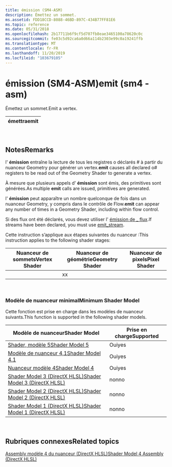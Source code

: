 ```yaml
---
title: émission (SM4-ASM)
description: Émettez un sommet.
ms.assetid: FDD18CCD-8088-46BD-897C-434B77FF81E6
ms.topic: reference
ms.date: 05/31/2018
ms.openlocfilehash: 2b17711b6f9cf5d707fb8eae3465100a78620c0c
ms.sourcegitcommit: fe03c5d92ca6a0d66a114b2303e99c0a19241ffb
ms.translationtype: MT
ms.contentlocale: fr-FR
ms.lasthandoff: 11/20/2019
ms.locfileid: "103679105"
---
```

# <a name="emit-sm4---asm"></a><span data-ttu-id="71af9-103">émission (SM4-ASM)</span><span class="sxs-lookup"><span data-stu-id="71af9-103">emit (sm4 - asm)</span></span>

<span data-ttu-id="71af9-104">Émettez un sommet.</span><span class="sxs-lookup"><span data-stu-id="71af9-104">Emit a vertex.</span></span>



| <span data-ttu-id="71af9-105">émettra</span><span class="sxs-lookup"><span data-stu-id="71af9-105">emit</span></span> |
|------|



 

## <a name="remarks"></a><span data-ttu-id="71af9-106">Notes</span><span class="sxs-lookup"><span data-stu-id="71af9-106">Remarks</span></span>

<span data-ttu-id="71af9-107">l' **émission** entraîne la lecture de tous les registres o déclarés \# à partir du nuanceur Geometry pour générer un vertex.</span><span class="sxs-lookup"><span data-stu-id="71af9-107">**emit** causes all declared o\# registers to be read out of the Geometry Shader to generate a vertex.</span></span>

<span data-ttu-id="71af9-108">À mesure que plusieurs appels d' **émission** sont émis, des primitives sont générées.</span><span class="sxs-lookup"><span data-stu-id="71af9-108">As multiple **emit** calls are issued, primitives are generated.</span></span>

<span data-ttu-id="71af9-109">l' **émission** peut apparaître un nombre quelconque de fois dans un nuanceur Geometry, y compris dans le contrôle de Flow.</span><span class="sxs-lookup"><span data-stu-id="71af9-109">**emit** can appear any number of times in a Geometry Shader, including within flow control.</span></span>

<span data-ttu-id="71af9-110">Si des flux ont été déclarés, vous devez utiliser l' [émission de \_ flux](emit-stream--sm5---asm-.md).</span><span class="sxs-lookup"><span data-stu-id="71af9-110">If streams have been declared, you must use [emit\_stream](emit-stream--sm5---asm-.md).</span></span>

<span data-ttu-id="71af9-111">Cette instruction s’applique aux étapes suivantes du nuanceur :</span><span class="sxs-lookup"><span data-stu-id="71af9-111">This instruction applies to the following shader stages:</span></span>



| <span data-ttu-id="71af9-112">Nuanceur de sommets</span><span class="sxs-lookup"><span data-stu-id="71af9-112">Vertex Shader</span></span> | <span data-ttu-id="71af9-113">Nuanceur de géométrie</span><span class="sxs-lookup"><span data-stu-id="71af9-113">Geometry Shader</span></span> | <span data-ttu-id="71af9-114">Nuanceur de pixels</span><span class="sxs-lookup"><span data-stu-id="71af9-114">Pixel Shader</span></span> |
|---------------|-----------------|--------------|
|               | <span data-ttu-id="71af9-115">x</span><span class="sxs-lookup"><span data-stu-id="71af9-115">x</span></span>               |              |



 

### <a name="minimum-shader-model"></a><span data-ttu-id="71af9-116">Modèle de nuanceur minimal</span><span class="sxs-lookup"><span data-stu-id="71af9-116">Minimum Shader Model</span></span>

<span data-ttu-id="71af9-117">Cette fonction est prise en charge dans les modèles de nuanceur suivants.</span><span class="sxs-lookup"><span data-stu-id="71af9-117">This function is supported in the following shader models.</span></span>



| <span data-ttu-id="71af9-118">Modèle de nuanceur</span><span class="sxs-lookup"><span data-stu-id="71af9-118">Shader Model</span></span>                                              | <span data-ttu-id="71af9-119">Prise en charge</span><span class="sxs-lookup"><span data-stu-id="71af9-119">Supported</span></span> |
|-----------------------------------------------------------|-----------|
| [<span data-ttu-id="71af9-120">Shader, modèle 5</span><span class="sxs-lookup"><span data-stu-id="71af9-120">Shader Model 5</span></span>](d3d11-graphics-reference-sm5.md)        | <span data-ttu-id="71af9-121">Oui</span><span class="sxs-lookup"><span data-stu-id="71af9-121">yes</span></span>       |
| [<span data-ttu-id="71af9-122">Modèle de nuanceur 4,1</span><span class="sxs-lookup"><span data-stu-id="71af9-122">Shader Model 4.1</span></span>](dx-graphics-hlsl-sm4.md)              | <span data-ttu-id="71af9-123">Oui</span><span class="sxs-lookup"><span data-stu-id="71af9-123">yes</span></span>       |
| [<span data-ttu-id="71af9-124">Nuanceur modèle 4</span><span class="sxs-lookup"><span data-stu-id="71af9-124">Shader Model 4</span></span>](dx-graphics-hlsl-sm4.md)                | <span data-ttu-id="71af9-125">Oui</span><span class="sxs-lookup"><span data-stu-id="71af9-125">yes</span></span>       |
| [<span data-ttu-id="71af9-126">Shader Model 3 (DirectX HLSL)</span><span class="sxs-lookup"><span data-stu-id="71af9-126">Shader Model 3 (DirectX HLSL)</span></span>](dx-graphics-hlsl-sm3.md) | <span data-ttu-id="71af9-127">non</span><span class="sxs-lookup"><span data-stu-id="71af9-127">no</span></span>        |
| [<span data-ttu-id="71af9-128">Shader Model 2 (DirectX HLSL)</span><span class="sxs-lookup"><span data-stu-id="71af9-128">Shader Model 2 (DirectX HLSL)</span></span>](dx-graphics-hlsl-sm2.md) | <span data-ttu-id="71af9-129">non</span><span class="sxs-lookup"><span data-stu-id="71af9-129">no</span></span>        |
| [<span data-ttu-id="71af9-130">Shader Model 1 (DirectX HLSL)</span><span class="sxs-lookup"><span data-stu-id="71af9-130">Shader Model 1 (DirectX HLSL)</span></span>](dx-graphics-hlsl-sm1.md) | <span data-ttu-id="71af9-131">non</span><span class="sxs-lookup"><span data-stu-id="71af9-131">no</span></span>        |



 

## <a name="related-topics"></a><span data-ttu-id="71af9-132">Rubriques connexes</span><span class="sxs-lookup"><span data-stu-id="71af9-132">Related topics</span></span>

<dl> <dt>

[<span data-ttu-id="71af9-133">Assembly modèle 4 du nuanceur (DirectX HLSL)</span><span class="sxs-lookup"><span data-stu-id="71af9-133">Shader Model 4 Assembly (DirectX HLSL)</span></span>](dx-graphics-hlsl-sm4-asm.md)
</dt> </dl>

 

 




